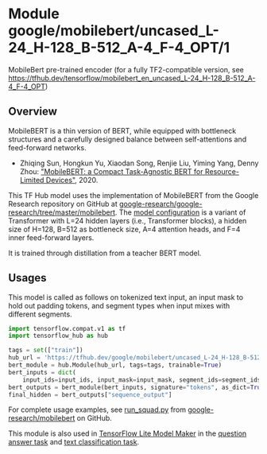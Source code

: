# Module google/mobilebert/uncased_L-24_H-128_B-512_A-4_F-4_OPT/1

MobileBert pre-trained encoder (for a fully TF2-compatible version, see
https://tfhub.dev/tensorflow/mobilebert_en_uncased_L-24_H-128_B-512_A-4_F-4_OPT)

<!-- module-type: text-classification -->
<!-- task: text-classification -->
<!-- asset-path: legacy -->
<!-- fine-tunable: true -->
<!-- format: hub -->
<!-- language: en -->
<!-- network-architecture: mobilebert-uncased-l-24-h-128-b-512-a-4-f-4-opt -->
<!-- dataset: wikipedia-and-bookscorpus -->

## Overview

MobileBERT is a thin version of BERT, while equipped with bottleneck structures
and a carefully designed balance between self-attentions and feed-forward
networks.

*   Zhiqing Sun, Hongkun Yu, Xiaodan Song, Renjie Liu, Yiming Yang, Denny Zhou:
    ["MobileBERT: a Compact Task-Agnostic BERT for Resource-Limited Devices"](https://arxiv.org/abs/2004.02984), 2020.

This TF Hub model uses the implementation of MobileBERT from the Google Research
repository on GitHub at
[google-research/google-research/tree/master/mobilebert](https://github.com/google-research/google-research/tree/master/mobilebert).
The
[model configuration](https://github.com/google-research/google-research/blob/master/mobilebert/config/uncased_L-24_H-128_B-512_A-4_F-4_OPT.json)
is a variant of Transformer with L=24 hidden layers (i.e., Transformer blocks),
a hidden size of H=128, B=512 as bottleneck size, A=4 attention heads, and F=4
inner feed-forward layers.

It is trained through distillation from a teacher BERT model.

## Usages

This model is called as follows on tokenized text input, an input mask to hold
out padding tokens, and segment types when input mixes with different segments.

```python
import tensorflow.compat.v1 as tf
import tensorflow_hub as hub

tags = set(["train"])
hub_url = 'https://tfhub.dev/google/mobilebert/uncased_L-24_H-128_B-512_A-4_F-4_OPT/1'
bert_module = hub.Module(hub_url, tags=tags, trainable=True)
bert_inputs = dict(
    input_ids=input_ids, input_mask=input_mask, segment_ids=segment_ids)
bert_outputs = bert_module(bert_inputs, signature="tokens", as_dict=True)
final_hidden = bert_outputs["sequence_output"]
```

For complete usage examples, see
[run_squad.py](https://github.com/google-research/google-research/tree/master/mobilebert/run_squad.py)
from
[google-research/mobilebert](https://github.com/google-research/google-research/tree/master/mobilebert)
on GitHub.

This module is also used in
[TensorFlow Lite Model Maker](https://www.tensorflow.org/lite/guide/model_maker)
in the
[question answer task](https://www.tensorflow.org/lite/tutorials/model_maker_question_answer)
and
[text classification task](https://www.tensorflow.org/lite/tutorials/model_maker_text_classification).
